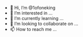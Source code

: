 - 👋 Hi, I’m @1ofoneking
- 👀 I’m interested in ...
- 🌱 I’m currently learning ...
- 💞️ I’m looking to collaborate on ...
- 📫 How to reach me ...

<!---
1ofoneking/1ofoneking is a ✨ special ✨ repository because its `README.md` (this file) appears on your GitHub profile.
You can click the Preview link to take a look at your changes.
--->
